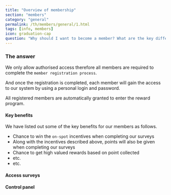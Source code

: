 ```yaml
---
title: "Overview of membership"
section: "members"
category: "general"
permalink: /th/members/general/1.html
tags: [info, members]
icon: graduation-cap
question: "Why should I want to become a member? What are the key differences between being or not being a member?"
---
```


### <i class="pe-anchor pe-fw"></i> The answer

We only allow authorised access therefore all members are required to complete the `member registration process`.

And once the registration is completed, each member will gain the access to our system by using a personal login and password.

All registered members are automatically granted to enter the reward program.


#### Key benefits

We have listed out some of the key benefits for our members as follows.

- Chance to win the `on-spot` incentives when completing our surveys
- Along with the incentives described above, points will also be given when completing our surveys
- Chance to get high valued rewards based on point collected
- etc.
- etc.



#### Access surveys



#### Control panel
